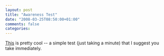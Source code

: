 ```yaml
---
layout: post
title: "Awareness Test"
date: "2008-03-25T08:50:00+01:00"
comments: false
categories: 
---
```


<p><a href="http://www.dothetest.co.uk/">This</a> is pretty cool -- a simple test (just taking a minute) that I suggest you take immediately.</p>


